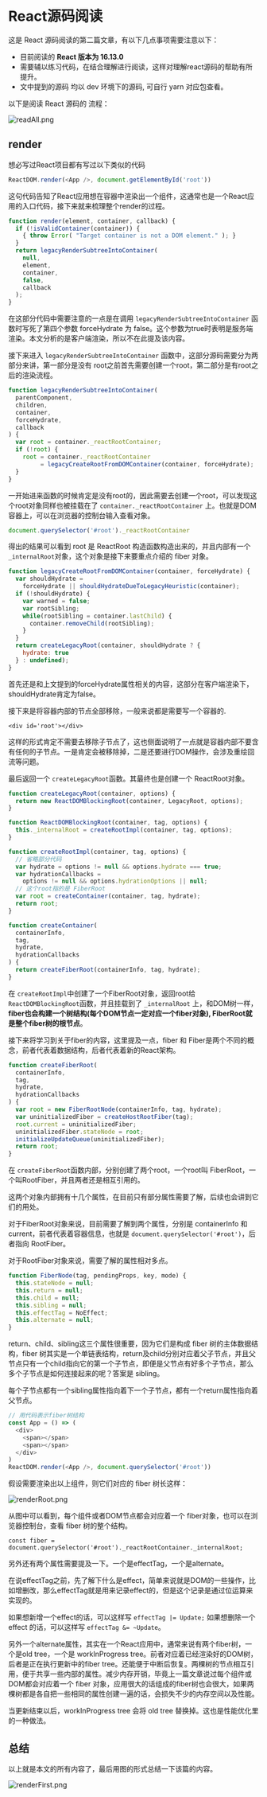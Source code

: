 # React源码阅读

这是 React 源码阅读的第二篇文章，有以下几点事项需要注意以下：

+ 目前阅读的 <b>React 版本为 16.13.0</b>
+ 需要辅以练习代码，在结合理解进行阅读，这样对理解react源码的帮助有所提升。
+ 文中提到的源码  均以 dev 环境下的源码, 可自行 yarn 对应包查看。

以下是阅读 React 源码的 流程：

![readAll.png](../../pic/readAll.png)



## render

想必写过React项目都有写过以下类似的代码

```javascript
ReactDOM.render(<App />, document.getElementById('root'))
```

这句代码告知了React应用想在容器中渲染出一个组件，这通常也是一个React应用的入口代码，接下来就来梳理整个render的过程。

```javascript
function render(element, container, callback) {
  if (!isValidContainer(container)) {
    { throw Error( "Target container is not a DOM element." ); }
  }
  return legacyRenderSubtreeIntoContainer(
    null,
    element,
    container,
    false,
    callback
  );
}
```

在这部分代码中需要注意的一点是在调用 `legacyRenderSubtreeIntoContainer` 函数时写死了第四个参数 forceHydrate 为 false。这个参数为true时表明是服务端渲染。本文分析的是客户端渲染，所以不在此提及该内容。

接下来进入 `legacyRenderSubtreeIntoContainer` 函数中，这部分源码需要分为两部分来讲，第一部分是没有 root之前首先需要创建一个root，第二部分是有root之后的渲染流程。

```javascript
function legacyRenderSubtreeIntoContainer(
  parentComponent,
  children,
  container,
  forceHydrate,
  callback
) {
  var root = container._reactRootContainer;
  if (!root) {
    root = container._reactRootContainer 
         = legacyCreateRootFromDOMContainer(container, forceHydrate);
  }
}
```

一开始进来函数的时候肯定是没有root的，因此需要去创建一个root，可以发现这个root对象同样也被挂载在了 `container._reactRootContainer` 上。也就是DOM容器上，可以在浏览器的控制台输入查看对象。

```javascript
document.querySelector('#root')._reactRootContainer
```

得出的结果可以看到 root 是 ReactRoot 构造函数构造出来的，并且内部有一个 `_internalRoot`对象，这个对象是接下来要重点介绍的 fiber 对象。

```javascript
function legacyCreateRootFromDOMContainer(container, forceHydrate) {
  var shouldHydrate = 
    forceHydrate || shouldHydrateDueToLegacyHeuristic(container);
  if (!shouldHydrate) {
    var warned = false;
    var rootSibling;
    while(rootSibling = container.lastChild) {
      container.removeChild(rootSibling);
    }
  }
  return createLegacyRoot(container, shouldHydrate ? {
    hydrate: true
  } : undefined);
}
```

首先还是和上文提到的forceHydrate属性相关的内容，这部分在客户端渲染下，shouldHydrate肯定为false。

接下来是将容器内部的节点全部移除，一般来说都是需要写一个容器的.

```
<div id='root'></div>
```

这样的形式肯定不需要去移除子节点了，这也侧面说明了一点就是容器内部不要含有任何的子节点。一是肯定会被移除掉，二是还要进行DOM操作，会涉及重绘回流等问题。

最后返回一个 `createLegacyRoot`函数。其最终也是创建一个 ReactRoot对象。

```javascript
function createLegacyRoot(container, options) {
  return new ReactDOMBlockingRoot(container, LegacyRoot, options);
}

function ReactDOMBlockingRoot(container, tag, options) {
  this._internalRoot = createRootImpl(container, tag, options);
}

function createRootImpl(container, tag, options) {
  // 省略部分代码
  var hydrate = options != null && options.hydrate === true;
  var hydrationCallbacks = 
    options != null && options.hydrationOptions || null;
  // 这个root指的是 FiberRoot
  var root = createContainer(container, tag, hydrate);
  return root;
}

function createContainer(
  containerInfo,
  tag,
  hydrate,
  hydrationCallbacks
) {
  return createFiberRoot(containerInfo, tag, hydrate);
}
```

在 `createRootImpl`中创建了一个FiberRoot对象，返回root给`ReactDOMBlockingRoot`函数，并且挂载到了 `_internalRoot` 上，和DOM树一样， <b>fiber也会构建一个树结构(每个DOM节点一定对应一个fiber对象), FiberRoot就是整个fiber树的根节点</b>。

接下来将学习到关于fiber的内容，这里提及一点，fiber 和 Fiber是两个不同的概念，前者代表着数据结构，后者代表着新的React架构。

```javascript
function createFiberRoot(
  containerInfo,
  tag,
  hydrate,
  hydrationCallbacks
) {
  var root = new FiberRootNode(containerInfo, tag, hydrate);
  var uninitializedFiber = createHostRootFiber(tag);
  root.current = uninitializedFiber;
  uninitializedFiber.stateNode = root;
  initializeUpdateQueue(uninitializedFiber);
  return root;
}
```

在 `createFiberRoot`函数内部，分别创建了两个root，一个root叫 FiberRoot，一个叫RootFiber，并且两者还是相互引用的。

这两个对象内部拥有十几个属性，在目前只有部分属性需要了解，后续也会讲到它们的用处。

对于FiberRoot对象来说，目前需要了解到两个属性，分别是 containerInfo 和 current，前者代表着容器信息，也就是 `document.querySelector('#root')`，后者指向 RootFiber。

对于RootFiber对象来说，需要了解的属性相对多点。

```javascript
function FiberNode(tag, pendingProps, key, mode) {
  this.stateNode = null;
  this.return = null;
  this.child = null;
  this.sibling = null;
  this.effectTag = NoEffect;
  this.alternate = null;
}
```

return、child、sibling这三个属性很重要，因为它们是构成 fiber 树的主体数据结构，fiber 树其实是一个单链表结构，return及child分别对应着父子节点，并且父节点只有一个child指向它的第一个子节点，即便是父节点有好多个子节点，那么多个子节点是如何连接起来的呢？答案是 sibling。

每个子节点都有一个sibling属性指向着下一个子节点，都有一个return属性指向着父节点。

```javascript
// 用代码表示fiber树结构
const App = () => (
  <div>
    <span></span>
    <span></span>
  </div>
)
ReactDOM.render(<App />, document.querySelector('#root'))
```

假设需要渲染出以上组件，则它们对应的 fiber 树长这样：

![renderRoot.png](../../pic/renderRoot.png)



从图中可以看到，每个组件或者DOM节点都会对应着一个 fiber对象，也可以在浏览器控制台，查看 fiber 树的整个结构。

```
const fiber = document.querySelector('#root')._reactRootContainer._internalRoot;
```

另外还有两个属性需要提及一下。一个是effectTag，一个是alternate。

在说effectTag之前，先了解下什么是effect，简单来说就是DOM的一些操作，比如增删改，那么effectTag就是用来记录effect的，但是这个记录是通过位运算来实现的。

如果想新增一个effect的话，可以这样写 `effectTag |= Update;` 如果想删除一个 effect 的话，可以这样写 `effectTag &= ~Update`。

另外一个alternate属性，其实在一个React应用中，通常来说有两个fiber树，一个是old tree，一个是 workInProgress tree。前者对应着已经渲染好的DOM树，后者是正在执行更新中的fiber tree。还能便于中断后恢复。两棵树的节点相互引用，便于共享一些内部的属性。减少内存开销，毕竟上一篇文章说过每个组件或DOM都会对应着一个 fiber 对象，应用很大的话组成的fiber树也会很大，如果两棵树都是各自把一些相同的属性创建一遍的话，会损失不少的内存空间以及性能。

当更新结束以后，workInProgress tree 会将 old tree 替换掉。这也是性能优化里的一种做法。



## 总结

以上就是本文的所有内容了，最后用图的形式总结一下该篇的内容。

![renderFirst.png](../../pic/renderFirst.png)

